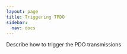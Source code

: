 ```yaml
---
layout: page
title: Triggering TPDO
sidebar:
  nav: docs
---
```


Describe how to trigger the PDO transmissions
